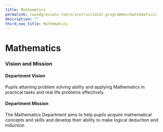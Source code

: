 ```yaml
---
title: Mathematics
permalink: /woodgrovians-learn/instructional-programmes/mathematics/
description: ""
third_nav_title: Mathematics
---
```

# **Mathematics**

### Vision and Mission

#### Department Vision

Pupils attaining problem solving ability and applying Mathematics in practical tasks and real life problems effectively.

#### Department Mission

The Mathematics Department aims to help pupils acquire mathematical concepts and skills and develop their ability to make logical deduction and induction